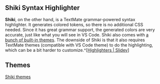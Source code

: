 ## Shiki Syntax Highlighter

**Shiki**, on the other hand, is a TextMate grammar-powered syntax highlighter. It generates colored tokens, so there is no additional CSS needed. Since it has great grammar support, the generated colors are very accurate, just like what you will see in VS Code. Shiki also comes with [a bunch of built-in themes](https://github.com/shikijs/shiki/blob/master/docs/themes.md). The downside of Shiki is that it also requires TextMate themes (compatible with VS Code theme) to do the highlighting, which can be a bit harder to customize.^[[Highlighters | Slidev](https://sli.dev/custom/highlighters.html)]

## Themes

[Shiki themes](https://github.com/shikijs/shiki/blob/main/docs/themes.md#all-themes)
